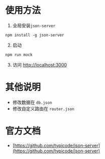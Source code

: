 # 使用方法
1. 全局安装`json-server`
```
npm install -g json-server
```

2. 启动
```
npm run mock
```

3. 访问 [http://localhost:3000](http://localhost:3000)

# 其他说明
- 修改数据在 `db.json`
- 修改自定义路由在 `router.json`


# 官方文档

- [https://github.com/typicode/json-server](https://github.com/typicode/json-server)
